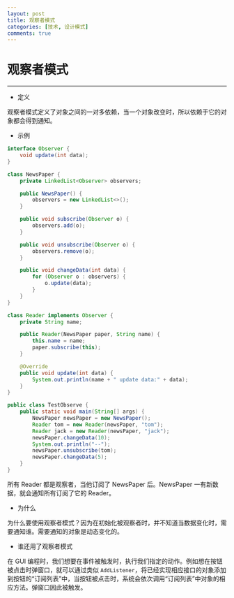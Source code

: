 ```yaml
---
layout: post
title: 观察者模式
categories: [技术, 设计模式]
comments: true
---
```


# 观察者模式

---

* 定义 

观察者模式定义了对象之间的一对多依赖，当一个对象改变时，所以依赖于它的对象都会得到通知。


* 示例

```java
interface Observer {
	void update(int data);
}

class NewsPaper {
	private LinkedList<Observer> observers;

	public NewsPaper() {
		observers = new LinkedList<>();
	}

	public void subscribe(Observer o) {
		observers.add(o);
	}

	public void unsubscribe(Observer o) {
		observers.remove(o);
	}

	public void changeData(int data) {
		for (Observer o : observers) {
			o.update(data);
		}
	}
}

class Reader implements Observer {
	private String name;

	public Reader(NewsPaper paper, String name) {
		this.name = name;
		paper.subscribe(this);
	}

	@Override
	public void update(int data) {
		System.out.println(name + " update data:" + data);
	}
}

public class TestObserve {
	public static void main(String[] args) {
		NewsPaper newsPaper = new NewsPaper();
		Reader tom = new Reader(newsPaper, "tom");
		Reader jack = new Reader(newsPaper, "jack");
		newsPaper.changeData(10);
		System.out.println("--");
		newsPaper.unsubscribe(tom);
		newsPaper.changeData(5);
	}
}
```

所有  Reader 都是观察者，当他订阅了 NewsPaper 后。NewsPaper 一有新数据，就会通知所有订阅了它的 Reader。

* 为什么

为什么要使用观察者模式？因为在初始化被观察者时，并不知道当数据变化时，需要通知谁。需要通知的对象是动态变化的。

* 谁还用了观察者模式

在 GUI 编程时，我们想要在事件被触发时，执行我们指定的动作。例如想在按钮被点击时弹窗口，就可以通过类似 `AddListener`，将已经实现相应接口的对象添加到按钮的“订阅列表”中，当按钮被点击时，系统会依次调用“订阅列表”中对象的相应方法。弹窗口因此被触发。





